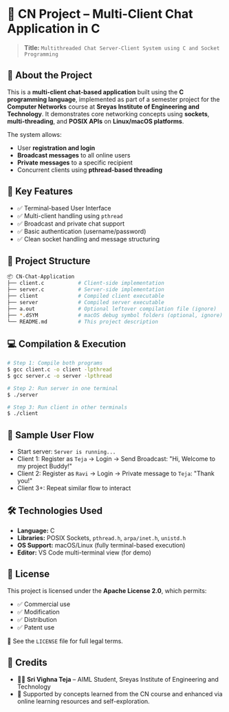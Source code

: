 # 🧠 CN Project – Multi-Client Chat Application in C

> **Title:** `Multithreaded Chat Server-Client System using C and Socket Programming`

## 📌 About the Project

This is a **multi-client chat-based application** built using the **C programming language**, implemented as part of a semester project for the **Computer Networks** course at **Sreyas Institute of Engineering and Technology**. It demonstrates core networking concepts using **sockets**, **multi-threading**, and **POSIX APIs** on **Linux/macOS platforms**.

The system allows:

* User **registration and login**
* **Broadcast messages** to all online users
* **Private messages** to a specific recipient
* Concurrent clients using **pthread-based threading**

## 🚀 Key Features

* ✅ Terminal-based User Interface
* ✅ Multi-client handling using `pthread`
* ✅ Broadcast and private chat support
* ✅ Basic authentication (username/password)
* ✅ Clean socket handling and message structuring

## 📁 Project Structure

```bash
📦 CN-Chat-Application
├── client.c           # Client-side implementation
├── server.c           # Server-side implementation
├── client             # Compiled client executable
├── server             # Compiled server executable
├── a.out              # Optional leftover compilation file (ignore)
├── *.dSYM             # macOS debug symbol folders (optional, ignore)
└── README.md          # This project description
```

## 💻 Compilation & Execution

```bash
# Step 1: Compile both programs
$ gcc client.c -o client -lpthread
$ gcc server.c -o server -lpthread

# Step 2: Run server in one terminal
$ ./server

# Step 3: Run client in other terminals
$ ./client
```

## 👥 Sample User Flow

* Start server: `Server is running...`
* Client 1: Register as `Teja` → Login → Send Broadcast: "Hi, Welcome to my project Buddy!"
* Client 2: Register as `Ravi` → Login → Private message to `Teja`: "Thank you!"
* Client 3+: Repeat similar flow to interact

## 🛠️ Technologies Used

* **Language:** C
* **Libraries:** POSIX Sockets, `pthread.h`, `arpa/inet.h`, `unistd.h`
* **OS Support:** macOS/Linux (fully terminal-based execution)
* **Editor:** VS Code multi-terminal view (for demo)

## 🔐 License

This project is licensed under the **Apache License 2.0**, which permits:

* ✅ Commercial use
* ✅ Modification
* ✅ Distribution
* ✅ Patent use

📄 See the `LICENSE` file for full legal terms.

## 🎯 Credits

* 👨‍💻 **Sri Vighna Teja** – AIML Student, Sreyas Institute of Engineering and Technology
* 💬 Supported by concepts learned from the CN course and enhanced via online learning resources and self-exploration.
